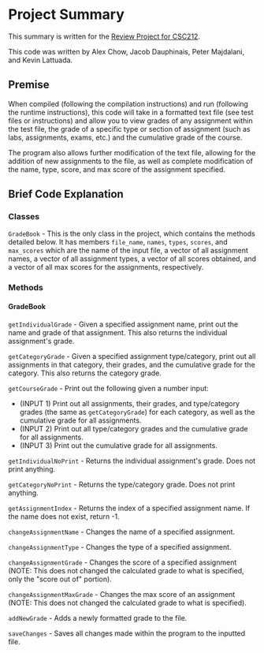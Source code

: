 # Project Summary

This summary is written for the [Review Project for CSC212](https://csc-dsa.github.io/sp23/projects/gradebook.html).

This code was written by Alex Chow, Jacob Dauphinais, Peter Majdalani, and Kevin Lattuada.

## Premise

When compiled (following the compilation instructions) and run (following the runtime instructions), this code will take in a formatted text file (see test files or instructions) and allow you to view grades of any assignment within the test file, the grade of a specific type or section of assignment (such as labs, assignments, exams, etc.) and the cumulative grade of the course.

The program also allows further modification of the text file, allowing for the addition of new assignments to the file, as well as complete modification of the name, type, score, and max score of the assignment specified.


## Brief Code Explanation

### Classes

`GradeBook` - This is the only class in the project, which contains the methods detailed below. It has members `file_name`, `names`, `types`, `scores`, and `max_scores` which are the name of the input file, a vector of all assignment names, a vector of all assignment types, a vector of all scores obtained, and a vector of all max scores for the assignments, respectively.

### Methods 

#### GradeBook

`getIndividualGrade` - Given a specified assignment name, print out the name and grade of that assignment. This also returns the individual assignment's grade.

`getCategoryGrade` - Given a specified assignment type/category, print out all assignments in that category, their grades, and the cumulative grade for the category. This also returns the category grade.

`getCourseGrade` - Print out the following given a number input:
- (INPUT 1) Print out all assignments, their grades, and type/category grades (the same as `getCategoryGrade`) for each category, as well as the cumulative grade for all assignments.
- (INPUT 2) Print out all type/category grades and the cumulative grade for all assignments.
- (INPUT 3) Print out the cumulative grade for all assignments.

`getIndividualNoPrint` - Returns the individual assignment's grade. Does not print anything.

`getCategoryNoPrint` - Returns the type/category grade. Does not print anything.

`getAssignmentIndex` - Returns the index of a specified assignment name. If the name does not exist, return -1.

`changeAssignmentName` - Changes the name of a specified assignment.

`changeAssignmentType` - Changes the type of a specified assignment.

`changeAssignmentGrade` - Changes the score of a specified assignment (NOTE: This does not changed the calculated grade to what is specified, only the "score out of" portion).

`changeAssignmentMaxGrade` - Changes the max score of an assignment (NOTE: This does not changed the calculated grade to what is specified).

`addNewGrade` - Adds a newly formatted grade to the file.

`saveChanges` - Saves all changes made within the program to the inputted file.
